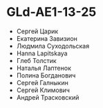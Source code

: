 # GLd-AE1-13-25
- Сергей Царик
- Екатерина Завизион
- Людмила Суходольская
- Hanna Lapitskaya
- Глеб Толстик
- Наталья Лаптенок
- Полина Богданович
- Сергей Галныкин
- Сергей Климович
- Андрей Трасковский
